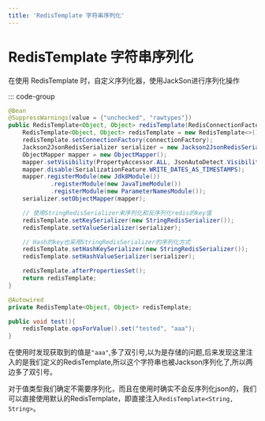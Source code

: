 ```yaml
---
title: 'RedisTemplate 字符串序列化'
---
```


# RedisTemplate 字符串序列化

在使用 RedisTemplate 时，自定义序列化器，使用JackSon进行序列化操作

::: code-group

```java [RedisTemplate]
@Bean
@SuppressWarnings(value = {"unchecked", "rawtypes"})
public RedisTemplate<Object, Object> redisTemplate(RedisConnectionFactory connectionFactory) {
    RedisTemplate<Object, Object> redisTemplate = new RedisTemplate<>();
    redisTemplate.setConnectionFactory(connectionFactory);
    Jackson2JsonRedisSerializer serializer = new Jackson2JsonRedisSerializer(Object.class);
    ObjectMapper mapper = new ObjectMapper();
    mapper.setVisibility(PropertyAccessor.ALL, JsonAutoDetect.Visibility.ANY);
    mapper.disable(SerializationFeature.WRITE_DATES_AS_TIMESTAMPS);
    mapper.registerModule(new Jdk8Module())
            .registerModule(new JavaTimeModule())
            .registerModule(new ParameterNamesModule());
    serializer.setObjectMapper(mapper);

    // 使用StringRedisSerializer来序列化和反序列化redis的key值
    redisTemplate.setKeySerializer(new StringRedisSerializer());
    redisTemplate.setValueSerializer(serializer);

    // Hash的key也采用StringRedisSerializer的序列化方式
    redisTemplate.setHashKeySerializer(new StringRedisSerializer());
    redisTemplate.setHashValueSerializer(serializer);

    redisTemplate.afterPropertiesSet();
    return redisTemplate;
}
```

```java [Service]
@Autowired
private RedisTemplate<Object, Object> redisTemplate;

public void test(){
    redisTemplate.opsForValue().set("tested", "aaa");
}
```

在使用时发现获取到的值是`"aaa"`,多了双引号,以为是存储的问题,后来发现这里注入的是我们定义的RedisTemplate,所以这个字符串也被Jackson序列化了,所以两边多了双引号。

对于值类型我们确定不需要序列化，而且在使用时确实不会反序列化json的，我们可以直接使用默认的RedisTemplate，即直接注入`RedisTemplate<String, String>`。
